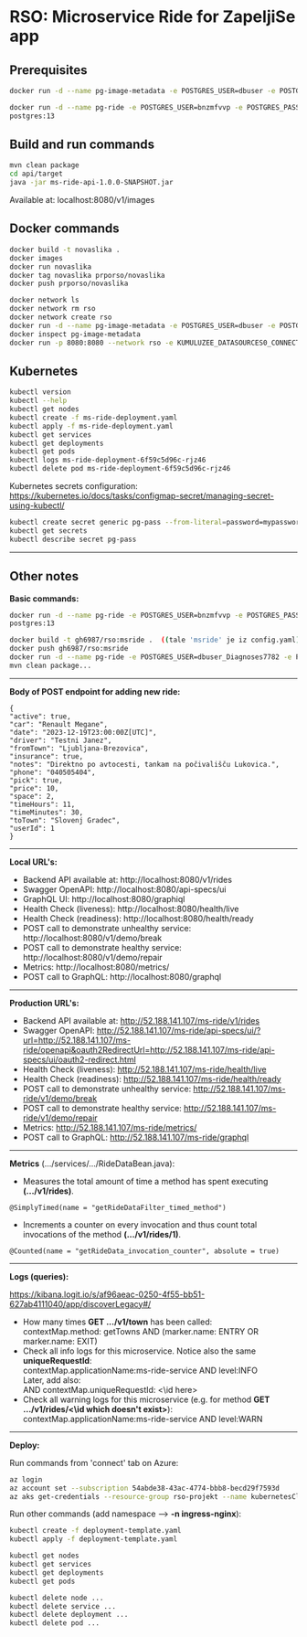# RSO: Microservice Ride for ZapeljiSe app

## Prerequisites

```bash
docker run -d --name pg-image-metadata -e POSTGRES_USER=dbuser -e POSTGRES_PASSWORD=postgres -e POSTGRES_DB=image-metadata -p 5434:5432 postgres:13

docker run -d --name pg-ride -e POSTGRES_USER=bnzmfvvp -e POSTGRES_PASSWORD=cri3lNhJF3rZ_RE5kxf-iTJ0djvryhF9 -e POSTGRES_DB=msride -p 5434:5432 
postgres:13
```

## Build and run commands
```bash
mvn clean package
cd api/target
java -jar ms-ride-api-1.0.0-SNAPSHOT.jar
```
Available at: localhost:8080/v1/images

## Docker commands
```bash
docker build -t novaslika .   
docker images
docker run novaslika    
docker tag novaslika prporso/novaslika   
docker push prporso/novaslika  
```
```bash
docker network ls  
docker network rm rso
docker network create rso
docker run -d --name pg-image-metadata -e POSTGRES_USER=dbuser -e POSTGRES_PASSWORD=postgres -e POSTGRES_DB=image-metadata -p 5434:5432 --network rso postgres:13
docker inspect pg-image-metadata
docker run -p 8080:8080 --network rso -e KUMULUZEE_DATASOURCES0_CONNECTIONURL=jdbc:postgresql://pg-image-metadata:5432/image-metadata prporso/ms-ride:2022-11-14-12-45-13
```

## Kubernetes
```bash
kubectl version
kubectl --help
kubectl get nodes
kubectl create -f ms-ride-deployment.yaml 
kubectl apply -f ms-ride-deployment.yaml 
kubectl get services 
kubectl get deployments
kubectl get pods
kubectl logs ms-ride-deployment-6f59c5d96c-rjz46
kubectl delete pod ms-ride-deployment-6f59c5d96c-rjz46
```

Kubernetes secrets configuration: https://kubernetes.io/docs/tasks/configmap-secret/managing-secret-using-kubectl/

```bash
kubectl create secret generic pg-pass --from-literal=password=mypassword
kubectl get secrets
kubectl describe secret pg-pass
```

-----
## Other notes
**Basic commands:**
```bash
docker run -d --name pg-ride -e POSTGRES_USER=bnzmfvvp -e POSTGRES_PASSWORD=cri3lNhJF3rZ_RE5kxf-iTJ0djvryhF9 -e POSTGRES_DB=msride -p 5434:5432
postgres:13

docker build -t gh6987/rso:msride .  ((tale 'msride' je iz config.yaml))
docker push gh6987/rso:msride
docker run -d --name pg-ride -e POSTGRES_USER=dbuser_Diagnoses7782 -e POSTGRES_PASSWORD=T3Bo32fu7yW#Gj^%r!%^ -e POSTGRES_DB=msride -p 5434:5432 postgres:13
mvn clean package...
```

-----
**Body of POST endpoint for adding new ride:**
```
{
"active": true,
"car": "Renault Megane",
"date": "2023-12-19T23:00:00Z[UTC]",
"driver": "Testni Janez",
"fromTown": "Ljubljana-Brezovica",
"insurance": true,
"notes": "Direktno po avtocesti, tankam na počivališču Lukovica.",
"phone": "040505404",
"pick": true,
"price": 10,
"space": 2,
"timeHours": 11,
"timeMinutes": 30,
"toTown": "Slovenj Gradec",
"userId": 1
}
```

-----
**Local URL's:**
- Backend API available at: http://localhost:8080/v1/rides
- Swagger OpenAPI: http://localhost:8080/api-specs/ui
- GraphQL UI: http://localhost:8080/graphiql
- Health Check (liveness): http://localhost:8080/health/live
- Health Check (readiness): http://localhost:8080/health/ready
- POST call to demonstrate unhealthy service: http://localhost:8080/v1/demo/break
- POST call to demonstrate healthy service: http://localhost:8080/v1/demo/repair
- Metrics: http://localhost:8080/metrics/
- POST call to GraphQL: http://localhost:8080/graphql

-----
**Production URL's:**
- Backend API available at: http://52.188.141.107/ms-ride/v1/rides
- Swagger OpenAPI: http://52.188.141.107/ms-ride/api-specs/ui/?url=http://52.188.141.107/ms-ride/openapi&oauth2RedirectUrl=http://52.188.141.107/ms-ride/api-specs/ui/oauth2-redirect.html
- Health Check (liveness): http://52.188.141.107/ms-ride/health/live
- Health Check (readiness): http://52.188.141.107/ms-ride/health/ready
- POST call to demonstrate unhealthy service: http://52.188.141.107/ms-ride/v1/demo/break
- POST call to demonstrate healthy service: http://52.188.141.107/ms-ride/v1/demo/repair
- Metrics: http://52.188.141.107/ms-ride/metrics/
- POST call to GraphQL: http://52.188.141.107/ms-ride/graphql

-----
**Metrics** (.../services/.../RideDataBean.java):
- Measures the total amount of time a method has spent executing **(.../v1/rides)**.
```
@SimplyTimed(name = "getRideDataFilter_timed_method")
```
- Increments a counter on every invocation and thus count total invocations of the method **(.../v1/rides/1)**.
```
@Counted(name = "getRideData_invocation_counter", absolute = true)
```

-----
**Logs (queries):**

https://kibana.logit.io/s/af96aeac-0250-4f55-bb51-627ab4111040/app/discoverLegacy#/

- How many times **GET .../v1/town** has been called: <br> contextMap.method: getTowns AND (marker.name: ENTRY OR marker.name: EXIT)
- Check all info logs for this microservice. Notice also the same **uniqueRequestId**: <br> contextMap.applicationName:ms-ride-service AND level:INFO <br> Later, add also: <br> AND contextMap.uniqueRequestId: <\id here>
- Check all warning logs for this microservice (e.g. for method **GET .../v1/rides/<\id which doesn't exist>**): <br> contextMap.applicationName:ms-ride-service AND level:WARN 

-----
**Deploy:**

Run commands from 'connect' tab on Azure:

```bash
az login
az account set --subscription 54abde38-43ac-4774-bbb8-becd29f7593d
az aks get-credentials --resource-group rso-projekt --name kubernetesClusterRso
```

Run other commands (add namespace --> **-n ingress-nginx**):

```bash
kubectl create -f deployment-template.yaml
kubectl apply -f deployment-template.yaml
```

```bash
kubectl get nodes
kubectl get services 
kubectl get deployments
kubectl get pods
```

```bash
kubectl delete node ...
kubectl delete service ...
kubectl delete deployment ...
kubectl delete pod ...
```